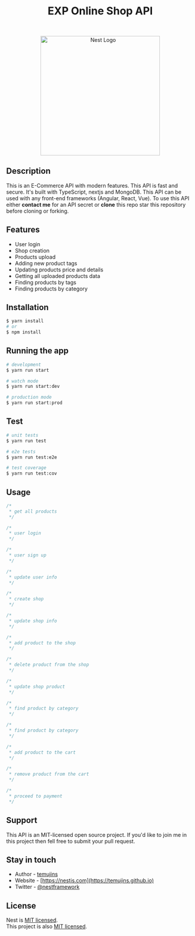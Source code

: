 <h1 align="center" style="font-weight: bold">EXP Online Shop API</h1>
<br/>
<p align="center">
  <a href="http://nestjs.com/" target="blank"><img src="https://nestjs.com/img/logo_text.svg" width="320" alt="Nest Logo" /></a>
</p>

[circleci-image]: https://img.shields.io/circleci/build/github/nestjs/nest/master?token=abc123def456
[circleci-url]: https://circleci.com/gh/nestjs/nest

## Description

This is an E-Commerce API with modern features. This API is fast and secure. It's built with TypeScript, nextjs and MongoDB. This API can be used with any front-end frameworks (Angular, React, Vue). To use this API either **contact me** for an API secret or **clone** this repo star this repository before cloning or forking.

## Features

-   User login
-   Shop creation
-   Products upload
-   Adding new product tags
-   Updating products price and details
-   Getting all uploaded products data
-   Finding products by tags
-   Finding products by category

## Installation

```bash
$ yarn install
# or
$ npm install
```

## Running the app

```bash
# development
$ yarn run start

# watch mode
$ yarn run start:dev

# production mode
$ yarn run start:prod
```

## Test

```bash
# unit tests
$ yarn run test

# e2e tests
$ yarn run test:e2e

# test coverage
$ yarn run test:cov
```

## Usage

```typescript
/*
 * get all products
 */
```

```typescript
/*
 * user login
 */
```

```typescript
/*
 * user sign up
 */
```

```typescript
/*
 * update user info
 */
```

```typescript
/*
 * create shop
 */
```

```typescript
/*
 * update shop info
 */
```

```typescript
/*
 * add product to the shop
 */
```

```typescript
/*
 * delete product from the shop
 */
```

```typescript
/*
 * update shop product
 */
```

```typescript
/*
 * find product by category
 */
```

```typescript
/*
 * find product by category
 */
```

```typescript
/*
 * add product to the cart
 */
```

```typescript
/*
 * remove product from the cart
 */
```

```typescript
/*
 * proceed to payment
 */
```

## Support

This API is an MIT-licensed open source project. If you'd like to join me in this project then fell free to submit your pull request.

## Stay in touch

-   Author - [temujins](https://github.com/temujins)
-   Website - [https://nestjs.com](https://temujins.github.io)
-   Twitter - [@nestframework](https://twitter.com/sifatul_rabbi)

## License

Nest is [MIT licensed](LICENSE).  
This project is also [MIT licensed](LICENSE).
